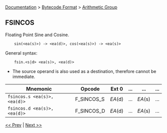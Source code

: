 [Documentation](../../README.md) > [Bytecode Format](../README.md) > [Arithmetic Group](../InstructionsArithmetic.md)

## FSINCOS

Floating Point Sine and Cosine.

        sin(<ea(s)>) -> <ea(d)>, cos(<ea(s)>) -> <ea(s)>

General syntax:

        fsin.<s|d> <ea(s)>, <ea(d)>

* The source operand is also used as a destination, therefore cannot be immediate.

| Mnemonic | Opcode | Ext 0 | ... | ... | ... |
| - | - | - | - | - | - |
| `fsincos.s <ea(s)>, <ea(d)>` | F_SINCOS_S | *EA*(d) | ... | *EA*(s) | ... |
| `fsincos.d <ea(s)>, <ea(d)>` | F_SINCOS_D | *EA*(d) | ... | *EA*(s) | ... |

[<< Prev](./a_24.md) | [Next >>](./a_26.md)
